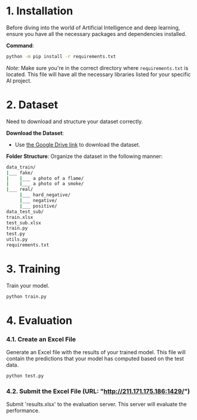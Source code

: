 # 1. Installation

Before diving into the world of Artificial Intelligence and deep learning, ensure you have all the necessary packages and dependencies installed. 

**Command**:

```bash
python -m pip install -r requirements.txt
```

*Note*: Make sure you're in the correct directory where `requirements.txt` is located. This file will have all the necessary libraries listed for your specific AI project.

# 2. Dataset

Need to download and structure your dataset correctly.

**Download the Dataset**:
- Use [the Google Drive link](https://drive.google.com/file/d/1-USAchKFd5b_URQlKPPsAv9k6VX_nmNI/view?usp=sharing) to download the dataset.

**Folder Structure**:
Organize the dataset in the following manner:

```bash
data_train/
|___ fake/
|    |___ a photo of a flame/
|    |___ a photo of a smoke/
|___ real/
     |___ hard_negative/
     |___ negative/
     |___ positive/
data_test_sub/
train.xlsx
test_sub.xlsx
train.py
test.py
utils.py
requirements.txt
```

# 3. Training

Train your model.

```bash
python train.py
```

# 4. Evaluation
### 4.1. Create an Excel File

Generate an Excel file with the results of your trained model. This file will contain the predictions that your model has computed based on the test data.

```bash
python test.py
```

### 4.2. Submit the Excel File (URL: "http://211.171.175.186:1429/")

Submit 'results.xlsx' to the evaluation server. This server will evaluate the performance.
